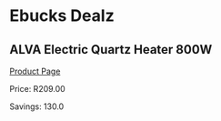 
# Ebucks Dealz
## ALVA Electric Quartz Heater 800W
[Product Page](https://www.ebucks.com/web/shop/productSelected.do?prodId=1142145288&catId=1157551316)

Price: R209.00

Savings: 130.0


	